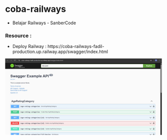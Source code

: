 # coba-railways

<ul>
<li>Belajar Railways - SanberCode</li>
</ul>

### Resource :
<ul>
<li>Deploy Railway : https://coba-railways-fadil-production.up.railway.app/swagger/index.html</li>
</ul>

<img src="belajar-gin-gorm/documentation/output.jpg">